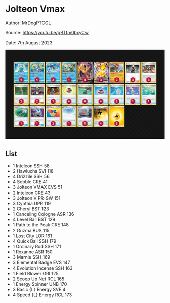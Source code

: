 # Jolteon Vmax

Author: MrDogPTCGL

Source: <https://youtu.be/gBTfm0bxyCw>

Date: 7th August 2023

![decklist](../../images/PAL/Jolteon%20Vmax/2-%20Jolteon%20Vmax.png)

## List

* 1 Inteleon SSH 58
* 2 Hawlucha SVI 118
* 4 Drizzile SSH 56
* 4 Sobble CRE 41
* 3 Jolteon VMAX EVS 51
* 2 Inteleon CRE 43
* 3 Jolteon V PR-SW 151
* 3 Cynthia UPR 119
* 2 Cheryl BST 123
* 1 Canceling Cologne ASR 136
* 4 Level Ball BST 129
* 1 Path to the Peak CRE 148
* 2 Guzma BUS 115
* 1 Lost City LOR 161
* 4 Quick Ball SSH 179
* 1 Ordinary Rod SSH 171
* 1 Roxanne ASR 150
* 3 Marnie SSH 169
* 3 Elemental Badge EVS 147
* 4 Evolution Incense SSH 163
* 1 Field Blower GRI 125
* 2 Scoop Up Net RCL 165
* 1 Energy Spinner UNB 170
* 3 Basic {L} Energy SVE 4
* 4 Speed {L} Energy RCL 173

